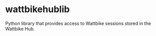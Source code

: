 # wattbikehublib
Python library that provides access to Wattbike sessions stored in the Wattbike Hub.
